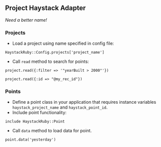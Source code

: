 Project Haystack Adapter
---

*Need a better name!*

### Projects
- Load a project using name specified in config file: 


```
HaystackRuby::Config.projects['project_name']
```



- Call `read` method to search for points:


```
project.read({:filter => '"yearBuilt > 2000"'}) 
```


```
project.read({:id => "@my_rec_id"})
```

### Points
- Define a point class in your application that requires instance variables `haystack_project_name` and `haystack_point_id`.
- Include point functionality: 

```
include HaystackRuby::Point
```

- Call `data` method to load data for point.

```
point.data('yesterday')
```
